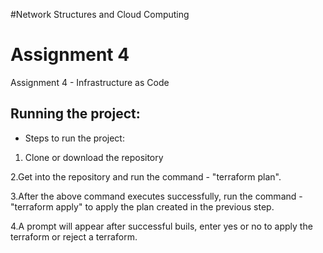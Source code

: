 #Network Structures and Cloud Computing
# Assignment 4 
Assignment 4 - Infrastructure as Code

## Running the project: 
* Steps to run the project:
1. Clone or download the repository

2.Get into the repository and run the command - "terraform plan".

3.After the above command executes successfully, run the command - "terraform apply" to apply the plan created in the previous step.

4.A prompt will appear after successful buils, enter yes or no to apply the terraform or reject a terraform.


